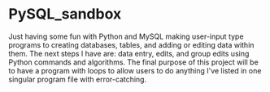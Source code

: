 # PySQL_sandbox
Just having some fun with Python and MySQL making user-input type programs to creating databases, tables, and adding or editing data within them.
The next steps I have are: data entry, edits, and group edits using Python commands and algorithms.
The final purpose of this project will be to have a program with loops to allow users to do anything I've listed in one singular program file with error-catching.
